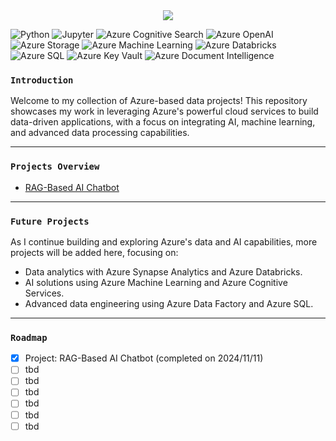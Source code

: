 <div align="center">
  <a href="https://github.com/datalex42/projects/">
    <img src="assets/azure_welcome_e.gif">
  </a>
<p align="center">
  </p>
</div>

![Python](https://img.shields.io/badge/Python-3.12.5-purple?logo=python&style=plastic) 
![Jupyter](https://img.shields.io/badge/Jupyter-Notebook-orange?logo=jupyter&style=plastic) 
![Azure Cognitive Search](https://img.shields.io/badge/Azure_Cognitive_Search-Available-0078D4?logo=microsoftazure&style=plastic) 
![Azure OpenAI](https://img.shields.io/badge/Azure_OpenAI-Available-0078D4?logo=microsoftazure&style=plastic) 
![Azure Storage](https://img.shields.io/badge/Azure_Storage-Blob-0078D4?logo=microsoftazure&style=plastic) 
![Azure Machine Learning](https://img.shields.io/badge/Azure_Machine_Learning-Available-0078D4?logo=microsoftazure&style=plastic) 
![Azure Databricks](https://img.shields.io/badge/Azure_Databricks-Available-0078D4?logo=azuredatabricks&style=plastic)
![Azure SQL](https://img.shields.io/badge/Azure_SQL-Database-0078D4?logo=microsoftazure&style=plastic)
![Azure Key Vault](https://img.shields.io/badge/Azure_Key_Vault-Available-0078D4?logo=microsoftazure&style=plastic)
![Azure Document Intelligence](https://img.shields.io/badge/Azure_Document_Intelligence-Available-0078D4?logo=microsoftazure&style=plastic)


### <center><p align = "left"> `Introduction`</p> </center>

Welcome to my collection of Azure-based data projects! This repository showcases my work in leveraging Azure's powerful cloud services to build data-driven applications, with a focus on integrating AI, machine learning, and advanced data processing capabilities.

<hr>

### <center><p align = "left"> `Projects Overview`</p> </center>

- [RAG-Based AI Chatbot](https://github.com/datalex42/Azure-Data-Projects/blob/c16b634dd1888e4fbb3a82aff19e092ba0376263/RAG-Based%20AI%20Chatbot/RAG-Based%20AI%20Chatbot_Workflow.ipynb)

<hr>

### <center><p align = "left"> `Future Projects`</p> </center>

As I continue building and exploring Azure's data and AI capabilities, more projects will be added here, focusing on:

- Data analytics with Azure Synapse Analytics and Azure Databricks.
- AI solutions using Azure Machine Learning and Azure Cognitive Services.
- Advanced data engineering using Azure Data Factory and Azure SQL.

<hr>

### <center><p align = "left"> `Roadmap`</p> </center>

- [X] Project: RAG-Based AI Chatbot (completed on 2024/11/11)
- [ ] tbd
- [ ] tbd
- [ ] tbd
- [ ] tbd
- [ ] tbd
- [ ] tbd
